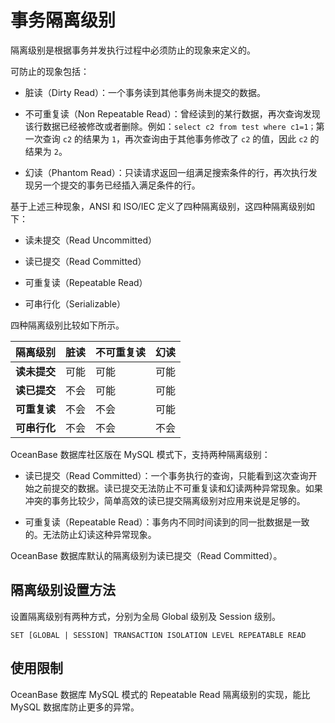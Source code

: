 事务隔离级别 
=============================

隔离级别是根据事务并发执行过程中必须防止的现象来定义的。

可防止的现象包括：

* 脏读（Dirty Read）：一个事务读到其他事务尚未提交的数据。

  

* 不可重复读（Non Repeatable Read）：曾经读到的某行数据，再次查询发现该行数据已经被修改或者删除。例如：`select c2 from test where c1=1；`第一次查询 `c2` 的结果为 `1`，再次查询由于其他事务修改了 `c2` 的值，因此 `c2` 的结果为 `2`。

  

* 幻读（Phantom Read）：只读请求返回一组满足搜索条件的行，再次执行发现另一个提交的事务已经插入满足条件的行。

  




基于上述三种现象，ANSI 和 ISO/IEC 定义了四种隔离级别，这四种隔离级别如下：

* 读未提交（Read Uncommitted）

  

* 读已提交（Read Committed）

  

* 可重复读（Repeatable Read）

  

* 可串行化（Serializable）

  




四种隔离级别比较如下所示。


|   隔离级别   | 脏读 | 不可重复读 | 幻读 |
|----------|----|-------|----|
| **读未提交** | 可能 | 可能    | 可能 |
| **读已提交** | 不会 | 可能    | 可能 |
| **可重复读** | 不会 | 不会    | 可能 |
| **可串行化** | 不会 | 不会    | 不会 |


OceanBase 数据库社区版在 MySQL 模式下，支持两种隔离级别：

* 读已提交（Read Committed）：一个事务执行的查询，只能看到这次查询开始之前提交的数据。读已提交无法防止不可重复读和幻读两种异常现象。如果冲突的事务比较少，简单高效的读已提交隔离级别对应用来说是足够的。


* 可重复读（Repeatable Read）：事务内不同时间读到的同一批数据是一致的。无法防止幻读这种异常现象。



OceanBase 数据库默认的隔离级别为读已提交（Read Committed）。

隔离级别设置方法 
-----------------------------

设置隔离级别有两种方式，分别为全局 Global 级别及 Session 级别。

```unknow
SET [GLOBAL | SESSION] TRANSACTION ISOLATION LEVEL REPEATABLE READ
```



使用限制 
-------------------------

OceanBase 数据库 MySQL 模式的 Repeatable Read 隔离级别的实现，能比 MySQL 数据库防止更多的异常。
